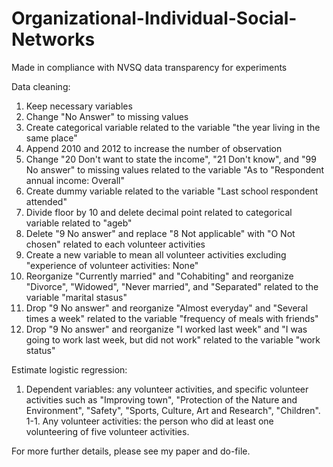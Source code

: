 # Organizational-Individual-Social-Networks
Made in compliance with NVSQ data transparency for experiments

Data cleaning: 
1. Keep necessary variables
2. Change "No Answer" to missing values
3. Create categorical variable related to the variable "the year living in the same place"
4. Append 2010 and 2012 to increase the number of observation
5. Change "20 Don't want to state the income", "21 Don't know", and "99 No answer" to missing values related to the variable "As to "Respondent annual income: Overall"
6. Create dummy variable related to the variable "Last school respondent attended"
7. Divide floor by 10 and delete decimal point related to categorical variable related to "ageb"
8. Delete "9 No answer" and replace "8 Not applicable" with "O Not chosen" related to each volunteer activities
9. Create a new variable to mean all volunteer activities excluding "experience of volunteer activities: None"
10. Reorganize "Currently married" and "Cohabiting" and reorganize "Divorce", "Widowed", "Never married", and "Separated" related to the variable "marital stasus"
11. Drop "9 No answer" and reorganize "Almost everyday" and "Several times a week" related to the variable "frequency of meals with friends"
12. Drop "9 No answer" and reorganize "I worked last week" and "I was going to work last week, but did not work" related to the variable "work status"

Estimate logistic regression:
1. Dependent variables: any volunteer activities, and specific volunteer activities such as "Improving town", "Protection of the Nature and Environment", "Safety", "Sports, Culture, Art and Research", "Children".  
1-1. Any volunteer activities: the person who did at least one volunteering of five volunteer activities.

For more further details, please see my paper and do-file.
